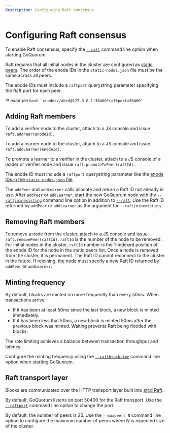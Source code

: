 ```yaml
---
description: Configuring Raft consensus
---
```


# Configuring Raft consensus

To enable Raft consensus, specify the [`--raft`](../../../Reference/CLI-Syntax.md#raft) command line option when starting GoQuorum.

Raft requires that all initial nodes in the cluster are configured as [static peers](https://github.com/ethereum/go-ethereum/wiki/Connecting-to-the-network#static-nodes).
The order of the enode IDs in the `static-nodes.json` file must be the same across all peers.

The enode IDs must include a `raftport` querystring parameter specifying the Raft port for each peer.

!!! example
    ```bash
    `enode://abcd@127.0.0.1:30400?raftport=50400`
    ```

## Adding Raft members

To add a verifier node to the cluster, attach to a JS console and issue `raft.addPeer(enodeId)`.

To add a learner node to the cluster, attach to a JS console and issue `raft.addLearner(enodeId)`.

To promote a learner to a verifier in the cluster, attach to a JS console of a leader or verifier node
and issue `raft.promoteToPeer(raftId)`.

The enode ID must include a `raftport` querystring parameter like the [enode IDs in the `static-nodes.json`
file](#configuring-raft-consensus).

The `addPeer` and `addLearner` calls allocate and return a Raft ID not already in use.
After `addPeer` or `addLearner`, start the new GoQuorum node with the
[`--raftjoinexisting`](../../../Reference/CLI-Syntax.md#raftjoinexisting) command line option in addition to
[`--raft`](../../../Reference/CLI-Syntax.md#raft).
Use the Raft ID returned by `addPeer` or `addLearner` as the argument for `--raftjoinexisting`.

## Removing Raft members

To remove a node from the cluster, attach to a JS console and issue `raft.removePeer(raftId)`. `raftId`
is the number of the node to be removed. For initial nodes in the cluster, `raftId` number
is the 1-indexed position of the enode ID for the node in the static peers list. Once a node is removed
from the cluster, it is permanent. The Raft ID cannot reconnect to the cluster in the future. If rejoining,
the node must specify a new Raft ID returned by `addPeer` or `addLearner`.

## Minting frequency

By default, blocks are minted no more frequently than every 50ms. When transactions arrive:

* If it has been at least 50ms since the last block, a new block is minted immediately.
* If it has been less that 50ms, a new block is minted 50ms after the previous block was minted. Waiting
prevents Raft being flooded with blocks.

The rate limiting achieves a balance between transaction throughput and latency.

Configure the minting frequency using the [`--raftblocktime`](../../../Reference/CLI-Syntax.md#raftblocktime)
command line option when starting GoQuorum.

## Raft transport layer

Blocks are communicated over the HTTP transport layer built into [etcd Raft](https://github.com/coreos/etcd).

By default, GoQuorum listens on port 50400 for the Raft transport. Use the
[`--raftport`](../../../Reference/CLI-Syntax.md#raftport) command line option to change the port.

By default, the number of peers is 25. Use the `--maxpeers N` command line option to configure the
maximum number of peers where N is expected size of the cluster.
